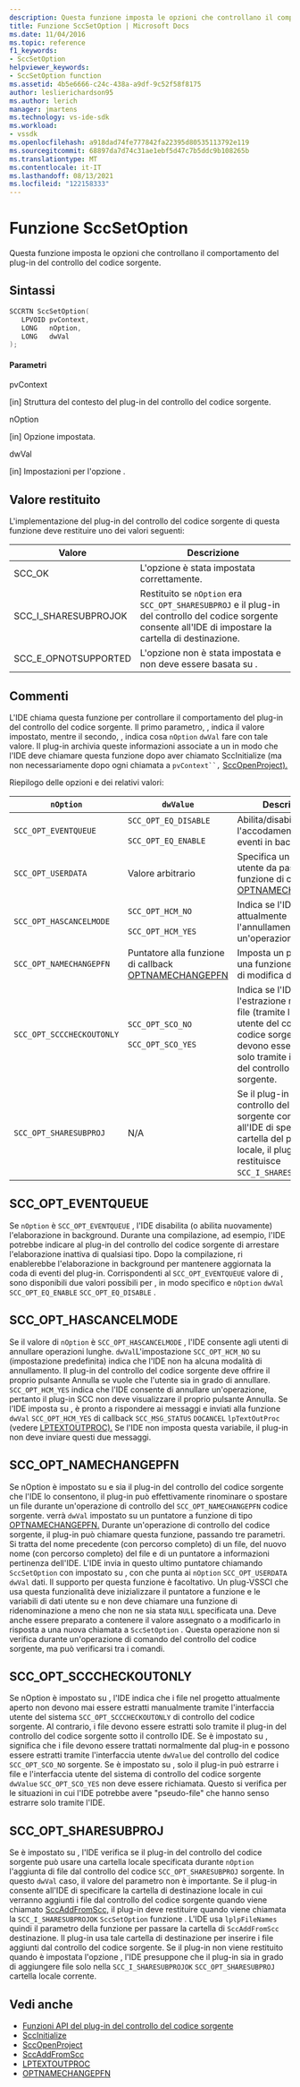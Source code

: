 ```yaml
---
description: Questa funzione imposta le opzioni che controllano il comportamento del plug-in del controllo del codice sorgente.
title: Funzione SccSetOption | Microsoft Docs
ms.date: 11/04/2016
ms.topic: reference
f1_keywords:
- SccSetOption
helpviewer_keywords:
- SccSetOption function
ms.assetid: 4b5e6666-c24c-438a-a9df-9c52f58f8175
author: leslierichardson95
ms.author: lerich
manager: jmartens
ms.technology: vs-ide-sdk
ms.workload:
- vssdk
ms.openlocfilehash: a918dad74fe777842fa22395d80535113792e119
ms.sourcegitcommit: 68897da7d74c31ae1ebf5d47c7b5ddc9b108265b
ms.translationtype: MT
ms.contentlocale: it-IT
ms.lasthandoff: 08/13/2021
ms.locfileid: "122158333"
---
```

# <a name="sccsetoption-function"></a>Funzione SccSetOption
Questa funzione imposta le opzioni che controllano il comportamento del plug-in del controllo del codice sorgente.

## <a name="syntax"></a>Sintassi

```cpp
SCCRTN SccSetOption(
   LPVOID pvContext,
   LONG   nOption,
   LONG   dwVal
);
```

#### <a name="parameters"></a>Parametri
 pvContext

[in] Struttura del contesto del plug-in del controllo del codice sorgente.

 nOption

[in] Opzione impostata.

 dwVal

[in] Impostazioni per l'opzione .

## <a name="return-value"></a>Valore restituito
 L'implementazione del plug-in del controllo del codice sorgente di questa funzione deve restituire uno dei valori seguenti:

|Valore|Descrizione|
|-----------|-----------------|
|SCC_OK|L'opzione è stata impostata correttamente.|
|SCC_I_SHARESUBPROJOK|Restituito se `nOption` era `SCC_OPT_SHARESUBPROJ` e il plug-in del controllo del codice sorgente consente all'IDE di impostare la cartella di destinazione.|
|SCC_E_OPNOTSUPPORTED|L'opzione non è stata impostata e non deve essere basata su .|

## <a name="remarks"></a>Commenti
 L'IDE chiama questa funzione per controllare il comportamento del plug-in del controllo del codice sorgente. Il primo parametro, , indica il valore impostato, mentre il secondo, , indica cosa `nOption` `dwVal` fare con tale valore. Il plug-in archivia queste informazioni associate a un in modo che l'IDE deve chiamare questa funzione dopo aver chiamato SccInitialize (ma non necessariamente dopo ogni chiamata a `pvContext``,` [SccOpenProject).](../extensibility/sccopenproject-function.md) [](../extensibility/sccinitialize-function.md)

 Riepilogo delle opzioni e dei relativi valori:

|`nOption`|`dwValue`|Descrizione|
|---------------|---------------|-----------------|
|`SCC_OPT_EVENTQUEUE`|`SCC_OPT_EQ_DISABLE`<br /><br /> `SCC_OPT_EQ_ENABLE`|Abilita/disabilita l'accodamento degli eventi in background.|
|`SCC_OPT_USERDATA`|Valore arbitrario|Specifica un valore utente da passare alla funzione di callback [OPTNAMECHANGEPFN.](../extensibility/optnamechangepfn.md)|
|`SCC_OPT_HASCANCELMODE`|`SCC_OPT_HCM_NO`<br /><br /> `SCC_OPT_HCM_YES`|Indica se l'IDE supporta attualmente l'annullamento di un'operazione.|
|`SCC_OPT_NAMECHANGEPFN`|Puntatore alla funzione di callback [OPTNAMECHANGEPFN](../extensibility/optnamechangepfn.md)|Imposta un puntatore a una funzione di callback di modifica del nome.|
|`SCC_OPT_SCCCHECKOUTONLY`|`SCC_OPT_SCO_NO`<br /><br /> `SCC_OPT_SCO_YES`|Indica se l'IDE consente l'estrazione manuale dei file (tramite l'interfaccia utente del controllo del codice sorgente) o se devono essere estratti solo tramite il plug-in del controllo del codice sorgente.|
|`SCC_OPT_SHARESUBPROJ`|N/A|Se il plug-in del controllo del codice sorgente consente all'IDE di specificare la cartella del progetto locale, il plug-in restituisce `SCC_I_SHARESUBPROJOK` .|

## <a name="scc_opt_eventqueue"></a>SCC_OPT_EVENTQUEUE
 Se `nOption` è `SCC_OPT_EVENTQUEUE` , l'IDE disabilita (o abilita nuovamente) l'elaborazione in background. Durante una compilazione, ad esempio, l'IDE potrebbe indicare al plug-in del controllo del codice sorgente di arrestare l'elaborazione inattiva di qualsiasi tipo. Dopo la compilazione, ri enablerebbe l'elaborazione in background per mantenere aggiornata la coda di eventi del plug-in. Corrispondenti al `SCC_OPT_EVENTQUEUE` valore di , sono disponibili due valori possibili per , in modo specifico e `nOption` `dwVal` `SCC_OPT_EQ_ENABLE` `SCC_OPT_EQ_DISABLE` .

## <a name="scc_opt_hascancelmode"></a>SCC_OPT_HASCANCELMODE
 Se il valore di `nOption` è `SCC_OPT_HASCANCELMODE` , l'IDE consente agli utenti di annullare operazioni lunghe. `dwVal`L'impostazione `SCC_OPT_HCM_NO` su (impostazione predefinita) indica che l'IDE non ha alcuna modalità di annullamento. Il plug-in del controllo del codice sorgente deve offrire il proprio pulsante Annulla se vuole che l'utente sia in grado di annullare. `SCC_OPT_HCM_YES` indica che l'IDE consente di annullare un'operazione, pertanto il plug-in SCC non deve visualizzare il proprio pulsante Annulla. Se l'IDE imposta su , è pronto a rispondere ai messaggi e inviati alla funzione `dwVal` `SCC_OPT_HCM_YES` di callback `SCC_MSG_STATUS` `DOCANCEL` `lpTextOutProc` (vedere [LPTEXTOUTPROC).](../extensibility/lptextoutproc.md) Se l'IDE non imposta questa variabile, il plug-in non deve inviare questi due messaggi.

## <a name="scc_opt_namechangepfn"></a>SCC_OPT_NAMECHANGEPFN
 Se nOption è impostato su e sia il plug-in del controllo del codice sorgente che l'IDE lo consentono, il plug-in può effettivamente rinominare o spostare un file durante un'operazione di controllo del `SCC_OPT_NAMECHANGEPFN` codice sorgente. verrà `dwVal` impostato su un puntatore a funzione di tipo [OPTNAMECHANGEPFN.](../extensibility/optnamechangepfn.md) Durante un'operazione di controllo del codice sorgente, il plug-in può chiamare questa funzione, passando tre parametri. Si tratta del nome precedente (con percorso completo) di un file, del nuovo nome (con percorso completo) del file e di un puntatore a informazioni pertinenza dell'IDE. L'IDE invia in questo ultimo puntatore chiamando `SccSetOption` con impostato su , con che punta ai `nOption` `SCC_OPT_USERDATA` `dwVal` dati. Il supporto per questa funzione è facoltativo. Un plug-VSSCI che usa questa funzionalità deve inizializzare il puntatore a funzione e le variabili di dati utente su e non deve chiamare una funzione di ridenominazione a meno che non ne sia stata `NULL` specificata una. Deve anche essere preparato a contenere il valore assegnato o a modificarlo in risposta a una nuova chiamata a `SccSetOption` . Questa operazione non si verifica durante un'operazione di comando del controllo del codice sorgente, ma può verificarsi tra i comandi.

## <a name="scc_opt_scccheckoutonly"></a>SCC_OPT_SCCCHECKOUTONLY
 Se nOption è impostato su , l'IDE indica che i file nel progetto attualmente aperto non devono mai essere estratti manualmente tramite l'interfaccia utente del sistema `SCC_OPT_SCCCHECKOUTONLY` di controllo del codice sorgente. Al contrario, i file devono essere estratti solo tramite il plug-in del controllo del codice sorgente sotto il controllo IDE. Se è impostato su , significa che i file devono essere trattati normalmente dal plug-in e possono essere estratti tramite l'interfaccia utente `dwValue` del controllo del codice `SCC_OPT_SCO_NO` sorgente. Se è impostato su , solo il plug-in può estrarre i file e l'interfaccia utente del sistema di controllo del codice sorgente `dwValue` `SCC_OPT_SCO_YES` non deve essere richiamata. Questo si verifica per le situazioni in cui l'IDE potrebbe avere "pseudo-file" che hanno senso estrarre solo tramite l'IDE.

## <a name="scc_opt_sharesubproj"></a>SCC_OPT_SHARESUBPROJ
 Se è impostato su , l'IDE verifica se il plug-in del controllo del codice sorgente può usare una cartella locale specificata durante `nOption` l'aggiunta di file dal controllo del codice `SCC_OPT_SHARESUBPROJ` sorgente. In questo `dwVal` caso, il valore del parametro non è importante. Se il plug-in consente all'IDE di specificare la cartella di destinazione locale in cui verranno aggiunti i file dal controllo del codice sorgente quando viene chiamato [SccAddFromScc,](../extensibility/sccaddfromscc-function.md) il plug-in deve restituire quando viene chiamata la `SCC_I_SHARESUBPROJOK` `SccSetOption` funzione . L'IDE usa `lplpFileNames` quindi il parametro della funzione per passare la cartella di `SccAddFromScc` destinazione. Il plug-in usa tale cartella di destinazione per inserire i file aggiunti dal controllo del codice sorgente. Se il plug-in non viene restituito quando è impostata l'opzione , l'IDE presuppone che il plug-in sia in grado di aggiungere file solo nella `SCC_I_SHARESUBPROJOK` `SCC_OPT_SHARESUBPROJ` cartella locale corrente.

## <a name="see-also"></a>Vedi anche
- [Funzioni API del plug-in del controllo del codice sorgente](../extensibility/source-control-plug-in-api-functions.md)
- [SccInitialize](../extensibility/sccinitialize-function.md)
- [SccOpenProject](../extensibility/sccopenproject-function.md)
- [SccAddFromScc](../extensibility/sccaddfromscc-function.md)
- [LPTEXTOUTPROC](../extensibility/lptextoutproc.md)
- [OPTNAMECHANGEPFN](../extensibility/optnamechangepfn.md)
